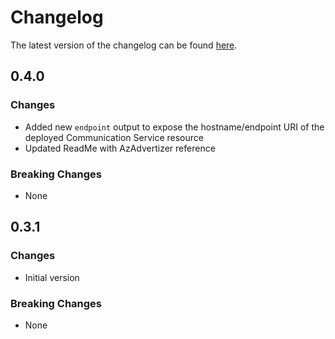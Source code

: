 # Changelog

The latest version of the changelog can be found [here](https://github.com/Azure/bicep-registry-modules/blob/main/avm/res/communication/communication-service/CHANGELOG.md).

## 0.4.0

### Changes

- Added new `endpoint` output to expose the hostname/endpoint URI of the deployed Communication Service resource
- Updated ReadMe with AzAdvertizer reference

### Breaking Changes

- None

## 0.3.1

### Changes

- Initial version

### Breaking Changes

- None
